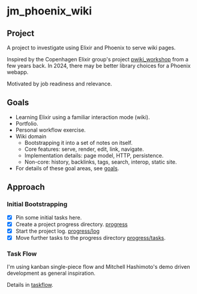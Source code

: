 # jm_phoenix_wiki

## Project
A project to investigate using Elixir and Phoenix to serve wiki pages.

Inspired by the Copenhagen Elixir group's project [pwiki_workshop](https://github.com/cphex/pwiki_workshop) from a few years back. In
2024, there may be better library choices for a Phoenix webapp.

Motivated by job readiness and relevance.

## Goals
* Learning Elixir using a familiar interaction mode (wiki).
* Portfolio.
* Personal workflow exercise. 
* Wiki domain
    * Bootstrapping it into a set of notes on itself.
    * Core features: serve, render, edit, link, navigate.
    * Implementation details: page model, HTTP, persistence.
    * Non-core: history, backlinks, tags, search, interop, static site.
* For details of these goal areas, see [goals](./goals.md).

## Approach

### Initial Bootstrapping
* [X] Pin some initial tasks here.
* [X] Create a project progress directory. [progress](./progress)
* [X] Start the project log. [progress/log](./progress/log.md)
* [X] Move further tasks to the progress directory [progress/tasks](./progress/tasks.md).

### Task Flow
I'm using kanban single-piece flow and Mitchell Hashimoto's demo driven development as general inspiration.

Details in [taskflow](./taskflow.md).
